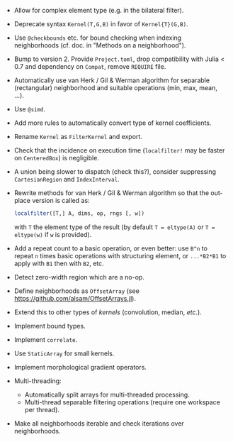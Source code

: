 * Allow for complex element type (e.g. in the bilateral filter).

* Deprecate syntax `Kernel(T,G,B)` in favor of `Kernel{T}(G,B)`.

* Use `@checkbounds` etc. for bound checking when indexing neighborhoods
  (cf. doc. in "Methods on a neighborhood").

* Bump to version 2.  Provide `Project.toml`, drop compatibility with Julia <
  0.7 and dependency on `Compat`, remove `REQUIRE` file.

* Automatically use van Herk / Gil & Werman algorithm for separable
  (rectangular) neighborhood and suitable operations (min, max, mean, ...).

* Use `@simd`.

* Add more rules to automatically convert type of kernel coefficients.

* Rename `Kernel` as `FilterKernel` and export.

* Check that the incidence on execution time (`localfilter!` may be faster on
  `CenteredBox`) is negligible.

* A union being slower to dispatch (check this?), consider suppressing
  `CartesianRegion` and `IndexInterval`.

* Rewrite methods for van Herk / Gil & Werman algorithm so that the out-place
  version is called as:

  ```julia
  localfilter([T,] A, dims, op, rngs [, w])
  ```

  with `T` the element type of the result (by default `T = eltype(A)` or `T =
  eltype(w)` if `w` is provided).

* Add a repeat count to a basic operation, or even better: use `B^n` to repeat
  `n` times basic operations with structuring element, or `...*B2*B1` to apply
  with `B1` then with `B2`, etc.

* Detect zero-width region which are a no-op.

* Define neighborhoods as `OffsetArray` (see
  https://github.com/alsam/OffsetArrays.jl).

* Extend this to other types of *kernels* (convolution, median, *etc.*).

* Implement bound types.

* Implement `correlate`.

* Use `StaticArray` for small kernels.

* Implement morphological gradient operators.

* Multi-threading:
  - Automatically split arrays for multi-threaded processing.
  - Multi-thread separable filtering operations (require one workspace per
    thread).

* Make all neighborhoods iterable and check iterations over neighborhoods.
